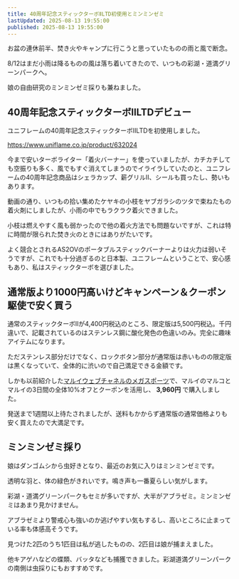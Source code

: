 ```yaml
---
title: 40周年記念スティックターボⅡLTD初使用とミンミンゼミ
lastUpdated: 2025-08-13 19:55:00
published: 2025-08-13 19:55:00
---
```


お盆の連休前半、焚き火やキャンプに行こうと思っていたものの雨と風で断念。

8/12はまだ小雨は降るものの風は落ち着いてきたので、いつもの彩湖・道満グリーンパークへ。

娘の自由研究のミンミンゼミ採りも兼ねました。

<YouTube id="rD2dXaKXPtQ" title="40周年記念スティックターボⅡLTD初使用とミンミンゼミ" aspect="9:16" />

## 40周年記念スティックターボⅡLTDデビュー

ユニフレームの40周年記念スティックターボⅡLTDを初使用しました。

https://www.uniflame.co.jp/product/632024

今まで安いターボライター「着火バーナー」を使っていましたが、カチカチしても空振りも多く、風でもすぐ消えてしまうのでイライラしていたのと、ユニフレームの40周年記念商品はシェラカップ、薪グリルⅡ、シールも買ったし、勢いもあります。

動画の通り、いつもの拾い集めたケヤキの小枝をヤブガラシのツタで束ねたもの着火剤にしましたが、小雨の中でもラクラク着火できました。

小枝は燃えやすく風も弱かったので他の着火方法でも問題ないですが、これは特に時間が限られた焚き火のときにはありがたいです。

よく競合とされるAS2OVのポータブルスティックバーナーよりは火力は弱いそうですが、これでも十分過ぎるのと日本製、ユニフレームということで、安心感もあり、私はスティックターボを選びました。


## 通常版より1000円高いけどキャンペーン＆クーポン駆使で安く買う

通常のスティックターボⅡが4,400円税込のところ、限定版は5,500円税込。千円違いで、記載されているのはステンレス鋼に酸化発色の色違いのみ。完全に趣味アイテムになります。

ただステンレス部分だけでなく、ロックボタン部分が通常版は赤いものの限定版は黒くなっていて、全体的に渋いので自己満足できる金額です。

しかも以前紹介した[マルイウェブチャネルのメガスポーツ](/takibi/uniflame-yasuku)で、マルイのマルコとマルイの3日間の全体10%オフとクーポンを活用し、 **3,960円** で購入しました。

発送まで1週間以上待たされましたが、送料もかからず通常版の通常価格よりも安く買えたので大満足です。


## ミンミンゼミ採り

娘はダンゴムシから虫好きとなり、最近のお気に入りはミンミンゼミです。

透明な羽と、体の緑色がきれいです。鳴き声も一番夏らしい気がします。

彩湖・道満グリーンパークもセミが多いですが、大半がアブラゼミ。ミンミンゼミはあまり見かけません。

アブラゼミより警戒心も強いのか逃げやすい気もするし、高いところに止まっている率も体感高そうです。

見つけた2匹のうち1匹目は私が逃したものの、2匹目は娘が捕まえました。

他キアゲハなどの蝶類、バッタなども捕獲できました。彩湖道満グリーンパークの南側は虫採りにもおすすめです。
